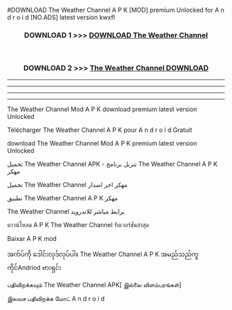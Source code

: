 #DOWNLOAD The Weather Channel  A P K [MOD] premium Unlocked for A n d r o i d [NO.ADS] latest version kwxfl



<div align="center">

<h3>DOWNLOAD 1 >>> <a href="https://teeasianyam.web.app?sq=The Weather Channel ">DOWNLOAD The Weather Channel  </a></h3><br>

<h3>DOWNLOAD 2 >>> <a href="https://teeasianyam.web.app?sq=The Weather Channel  ">The Weather Channel   DOWNLOAD </a></h3>

</div>


----------------------------------------------------------

----------------------------------------------------------

----------------------------------------------------------

----------------------------------------------------------


The Weather Channel   Mod A P K download premium latest version Unlocked

Télécharger The Weather Channel   A P K pour A n d r o i d Gratuit

download The Weather Channel   Mod A P K premium latest version Unlocked

تحميل The Weather Channel   APK - تنزيل برنامج The Weather Channel   A P K مهكر

تحميل The Weather Channel   مهكر اخر اصدار

تطبيق The Weather Channel   A P K مهكر

The Weather Channel   برابط مباشر للاندرويد

ดาวน์โหลด A P K The Weather Channel   รับเวอร์ชันล่าสุด

Baixar A P K mod

အက်ပ်ကို ဒေါင်းလုဒ်လုပ်ပါ။ The Weather Channel   A P K အမည်သည်ကူကိုင်Andriod ဗားရှင်း

பதிவிறக்கவும் The Weather Channel   APK[ இல்லை விளம்பரங்கள்] 
 
இலவச பதிவிறக்க மோட் A n d r o i d



